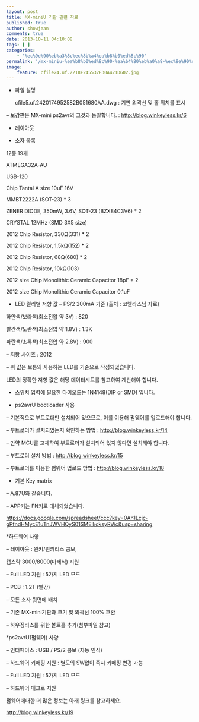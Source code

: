 ```yaml
---
layout: post
title: MX-miniU 기판 관련 자료
published: true
author: showjean
comments: true
date: 2013-10-11 04:10:08
tags: [ ]
categories:
    - '%ec%9e%90%eb%a3%8c%ec%8b%a4%ea%b8%b0%ed%8c%90'
permalink: '/mx-miniu-%ea%b8%b0%ed%8c%90-%ea%b4%80%eb%a0%a8-%ec%9e%90%eb%a3%8c'
image:
    feature: cfile24.uf.2218F245532F30A421D602.jpg
---
```

* 파일 설명




  
    cfile5.uf.2420174952582B051680AA.dwg&nbsp;: 기판 외곽선 및 홀 위치를 표시
  




&#8211; 보강판은 MX-mini ps2avr의 그것과 동일합니다. :&nbsp;http://blog.winkeyless.kr/6





* 레이아웃




  










* 소자 목록

12종 19개

ATMEGA32A-AU

USB-120

Chip Tantal A size 10uF 16V

MMBT2222A (SOT-23) * 3

ZENER DIODE, 350mW, 3.6V, SOT-23 (BZX84C3V6) * 2

CRYSTAL&nbsp;12MHz (SMD 3X5 size)

2012 Chip Resistor, 330Ω(331) * 2

2012 Chip Resistor, 1.5kΩ(152) * 2

2012 Chip Resistor, 68Ω(680) * 2

2012 Chip Resistor, 10kΩ(103)

2012 size Chip Monolithic Ceramic Capacitor 18pF * 2

2012 size Chip Monolithic Ceramic Capacitor 0.1uF





* LED 컬러별 저항 값 &#8211; PS/2 200mA 기준 (출처 : 코렐라스님 자료)

하얀색/보라색(최소전압 약 3V) : 820

빨간색/노란색(최소전압 약 1.8V) : 1.3K

파란색/초록색(최소전압 약 2.8V) : 900



&#8211; 저항 사이즈 : 2012



&#8211; 위 값은 보통의 사용하는 LED를 기준으로 작성되었습니다.

LED의 정확한 저항 값은 해당 데이터시트를 참고하여 계산해야 합니다.





* 스위치 입력에 필요한 다이오드는 1N4148(DIP or SMD) 입니다.





* ps2avrU bootloader 사용

&#8211; 기본적으로 부트로더만 설치되어 있으므로, 이를 이용해 펌웨어를&nbsp;업로드해야 합니다.



&#8211; 부트로더가 설치되었는지 확인하는 방법 : http://blog.winkeyless.kr/14



&#8211; 만약 MCU를 교체하여 부트로더가 설치되어 있지 않다면 설치해야 합니다.&nbsp;

&#8211; 부트로더 설치 방법 :&nbsp;http://blog.winkeyless.kr/15



&#8211; 부트로더를 이용한 펌웨어&nbsp;업로드&nbsp;방법 :&nbsp;http://blog.winkeyless.kr/18







* 기본 Key matrix

&#8211; A.87U와 같습니다.

&#8211; APP키는 FN키로 대체되었습니다.

https://docs.google.com/spreadsheet/ccc?key=0Ah1Lcjc-gPfndHMycE1uTnJWVHQyS01SMElkdksyRWc&usp=sharing







*하드웨어 사양

&#8211; 레이아웃 : 윈키/윈키리스 콤보,&nbsp;

캡스락 3000/8000(마제식) 지원

&#8211; Full LED 지원 : 5가지 LED 모드

&#8211; PCB : 1.2T (빨강)

&#8211; 모든 소자 뒷면에 배치

&#8211; 기존 MX-mini기판과 크기 및 외곽선 100% 호환

&#8211; 하우징리스를 위한 볼트홀 추가(첨부파일 참고)



*ps2avrU(펌웨어) 사양&nbsp;

&#8211; 인터페이스 : USB / PS/2 콤보 (자동 인식)

&#8211; 하드웨어 키매핑 지원 : 별도의 SW없이 즉시 키매핑 변경 가능

&#8211; Full LED 지원 : 5가지 LED 모드

&#8211; 하드웨어 매크로 지원





펌웨어에대한 더 많은 정보는 아래 링크를 참고하세요.

http://blog.winkeyless.kr/19